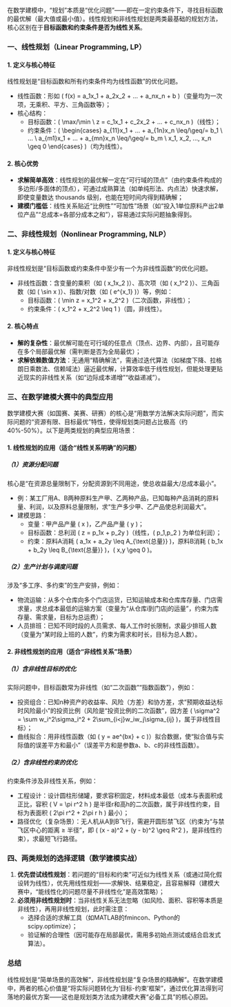 在数学建模中，“规划”本质是“优化问题”——即在一定约束条件下，寻找目标函数的最优解（最大值或最小值）。线性规划和非线性规划是两类最基础的规划方法，核心区别在于**目标函数和约束条件是否为线性关系**。


### 一、线性规划（Linear Programming, LP）
#### 1. 定义与核心特征
线性规划是“目标函数和所有约束条件均为线性函数”的优化问题。  
- 线性函数：形如 \( f(x) = a_1x_1 + a_2x_2 + ... + a_nx_n + b \)（变量均为一次项，无乘积、平方、三角函数等）；  
- 核心结构：  
  - 目标函数：\( \max/\min \ z = c_1x_1 + c_2x_2 + ... + c_nx_n \)（线性）；  
  - 约束条件：\( \begin{cases} a_{11}x_1 + ... + a_{1n}x_n \leq/\geq/= b_1 \\ ... \\ a_{m1}x_1 + ... + a_{mn}x_n \leq/\geq/= b_m \\ x_1, x_2, ..., x_n \geq 0 \end{cases} \)（均为线性）。  


#### 2. 核心优势
- **求解简单高效**：线性规划的最优解一定在“可行域的顶点”（由约束条件构成的多边形/多面体的顶点），可通过成熟算法（如单纯形法、内点法）快速求解，即使变量数达 thousands 级别，也能在短时间内得到精确解；  
- **建模门槛低**：线性关系贴近“比例性”“可加性”场景（如“投入1单位原料产出2单位产品”“总成本=各部分成本之和”），容易通过实际问题抽象得到。  


### 二、非线性规划（Nonlinear Programming, NLP）
#### 1. 定义与核心特征
非线性规划是“目标函数或约束条件中至少有一个为非线性函数”的优化问题。  
- 非线性函数：含变量的乘积（如 \( x_1x_2 \)）、高次项（如 \( x_1^2 \)）、三角函数（如 \( \sin x \)）、指数/对数（如 \( e^{x_1} \)）等，例如：  
  - 目标函数：\( \min z = x_1^2 + x_2^2 \)（二次函数，非线性）；  
  - 约束条件：\( x_1^2 + x_2^2 \leq 1 \)（圆，非线性）。  


#### 2. 核心特点
- **解的复杂性**：最优解可能在可行域的任意点（顶点、边界、内部），且可能存在多个局部最优解（需判断是否为全局最优）；  
- **求解依赖数值方法**：无通用“精确解法”，需通过迭代算法（如梯度下降、拉格朗日乘数法、信赖域法）逼近最优解，计算效率低于线性规划，但能处理更贴近现实的非线性关系（如“边际成本递增”“收益递减”）。  


### 三、在数学建模大赛中的典型应用
数学建模大赛（如国赛、美赛、研赛）的核心是“用数学方法解决实际问题”，而实际问题的“资源有限、目标最优”特性，使得规划类问题占比极高（约40%-50%）。以下是两类规划的典型应用场景：


#### 1. 线性规划的应用（适合“线性关系明确”的问题）
##### （1）资源分配问题
核心是“在资源总量限制下，分配资源到不同用途，使总收益最大/总成本最小”。  
- 例：某工厂用A、B两种原料生产甲、乙两种产品，已知每种产品消耗的原料量、利润，以及原料总量限制，求“生产多少甲、乙产品使总利润最大”。  
- 建模思路：  
  - 变量：甲产品产量 \( x \)，乙产品产量 \( y \)；  
  - 目标函数：总利润 \( z = p_1x + p_2y \)（线性，\( p_1,p_2 \) 为单位利润）；  
  - 约束：原料A消耗 \( a_1x + a_2y \leq A_{\text{总量}} \)，原料B消耗 \( b_1x + b_2y \leq B_{\text{总量}} \)，\( x,y \geq 0 \)。  


##### （2）生产计划与调度问题
涉及“多工序、多约束”的生产安排，例如：  
- 物流运输：从多个仓库向多个门店运货，已知运输成本和仓库库存量、门店需求量，求总成本最低的运输方案（变量为“从仓库i到门店j的运量”，约束为库存量、需求量，目标为总运费）；  
- 人员排班：已知不同时段的人员需求、每人工作时长限制，求最少排班人数（变量为“某时段上班的人数”，约束为需求和时长，目标为总人数）。  


#### 2. 非线性规划的应用（适合“非线性关系”场景）
##### （1）含非线性目标的优化
实际问题中，目标函数常为非线性（如“二次函数”“指数函数”），例如：  
- 投资组合：已知n种资产的收益率、风险（方差）和协方差，求“预期收益达标时风险最小”的投资比例（风险是“投资比例的二次函数”，因方差 \( \sigma^2 = \sum w_i^2\sigma_i^2 + 2\sum_{i<j}w_iw_j\sigma_{ij} \)，属于非线性目标）；  
- 曲线拟合：用非线性函数（如 \( y = ae^{bx} + c \)）拟合数据，使“拟合值与实际值的误差平方和最小”（误差平方和是参数a、b、c的非线性函数）。  


##### （2）含非线性约束的优化
约束条件涉及非线性关系，例如：  
- 工程设计：设计圆柱形储罐，要求容积固定，材料成本最低（成本与表面积成正比，容积 \( V = \pi r^2 h \) 是半径r和高h的二次函数，属于非线性约束，目标为表面积 \( 2\pi r^2 + 2\pi r h \) 最小）；  
- 路径优化（复杂场景）：无人机从A到B飞行，需避开圆形禁飞区（约束为“与禁飞区中心的距离 ≥ 半径”，即 \( (x - a)^2 + (y - b)^2 \geq R^2 \)，是非线性约束），求最短飞行路径。  


### 四、两类规划的选择逻辑（数学建模实战）
1. **优先尝试线性规划**：若问题的“目标和约束”可近似为线性关系（或通过简化假设转为线性），优先用线性规划——求解快、结果稳定，且容易解释（建模大赛中，“能线性化的问题尽量不非线性化”是高效策略）；  
2. **必须用非线性规划时**：当非线性关系无法忽略（如风险、面积、容积等本质是非线性），再用非线性规划，此时需注意：  
   - 选择合适的求解工具（如MATLAB的fmincon、Python的scipy.optimize）；  
   - 验证解的合理性（因可能存在局部最优，需用多初始点测试或结合启发式算法）。  


### 总结
线性规划是“简单场景的高效解”，非线性规划是“复杂场景的精确解”。在数学建模中，两者的核心价值是“将实际问题转化为‘目标-约束’框架”，通过优化算法得到可落地的最优方案——这也是规划类方法成为建模大赛“必备工具”的核心原因。